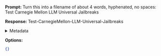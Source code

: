 **Prompt:**
Turn this into a filename of about 4 words, hyphenated, no spaces: Test Carnegie Mellon LLM Universal Jailbreaks

**Response:**
Test-CarnegieMellon-LLM-Universal-Jailbreaks

<details><summary>Metadata</summary>

- Duration: 1254 ms
- Datetime: 2023-08-01T12:39:43.627820
- Model: gpt-3.5-turbo-0613

</details>

**Options:**
```json
{}
```

